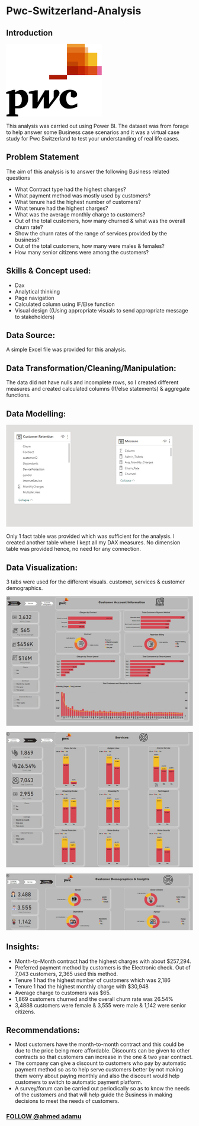 # Pwc-Switzerland-Analysis

## Introduction
![](Pwc_Switzerland.png)

This analysis was carried out using Power BI. The dataset was from forage to help answer some Business case scenarios and it was a virtual case study for Pwc Switzerland to test your understanding of real life cases.

## Problem Statement

The aim of this analysis is to answer the following Business related questions

- What Contract type had the highest charges?
- What payment method was mostly used by customers?
- What tenure had the highest number of customers?
- What tenure had the highest charges?
- What was the average monthly charge to customers?
- Out of the total customers, how many churned & what was the overall churn rate?
- Show the churn rates of the range of services provided by the business?
- Out of the total customers, how many were males & females?
- How many senior citizens were among the customers?

## Skills & Concept used:

- Dax 
- Analytical thinking
- Page navigation
- Calculated column using IF/Else function
- Visual design ((Using appropriate visuals to send appropriate message to stakeholders)

## Data Source:

A simple Excel file was provided for this analysis.

## Data Transformation/Cleaning/Manipulation:

The data did not have nulls and incomplete rows, so I created different measures and created calculated columns (If/else statements) & aggregate functions.

## Data Modelling:
![](Model.jpg)

Only 1 fact table was provided which was sufficient for the analysis. I created another table where I kept all my DAX measures. No dimension table was provided hence, no need for any connection.

## Data Visualization:

3 tabs were used for the different visuals. customer, services & customer demographics.

![](Customer_Info.jpg)

![](Services.jpg)

![](Customer_Demographics.jpg)

## Insights:

- Month-to-Month contract had the highest charges with about $257,294.
- Preferred payment method by customers is the Electronic check. Out of 7,043 customers, 2,365 used this method.
- Tenure 1 had the highest number of customers which was 2,186
- Tenure 1 had the highest monthly charge with $30,948
- Average charge to customers was $65.
- 1,869 customers churned and the overall churn rate was 26.54%
- 3,4888 customers were female & 3,555 were male & 1,142 were senior citizens.

## Recommendations:

- Most customers have the month-to-month contract and this could be due to the price being more affordable. Discounts can be given to other contracts so that customers can increase in the one & two year contract.
- The company can give a discount to customers who pay by automatic payment method so as to help serve customers better by not making them worry about paying monthly and also the discount would help customers to switch to automatic payment platform.
- A survey/forum can be carried out periodically so as to know the needs of the customers and that will help guide the Business in making decisions to meet the needs of customers.

### [FOLLOW @ahmed adamu](https://www.linkedin.com/in/ahmed-adamu-0b63b9a5)









